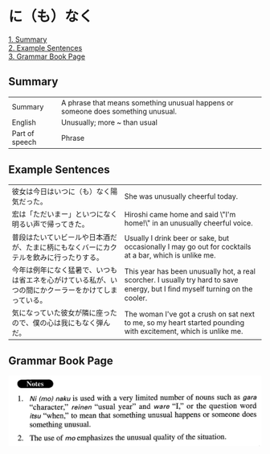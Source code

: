 # に（も）なく

[1. Summary](#summary)<br>
[2. Example Sentences](#example-sentences)<br>
[3. Grammar Book Page](#grammar-book-page)<br>


## Summary

<table><tr>   <td>Summary</td>   <td>A phrase that means something unusual happens or someone does something unusual.</td></tr><tr>   <td>English</td>   <td>Unusually; more ~ than usual</td></tr><tr>   <td>Part of speech</td>   <td>Phrase</td></tr></table>

## Example Sentences

<table><tr>   <td>彼女は今日はいつに（も）なく陽気だった。</td>   <td>She was unusually cheerful today.</td></tr><tr>   <td>宏は「ただいまー」といつになく明るい声で帰ってきた。</td>   <td>Hiroshi came home and said \"I'm home!\" in an unusually cheerful voice.</td></tr><tr>   <td>普段はたいていビールや日本酒だが、たまに柄にもなくバーにカクテルを飲みに行ったりする。</td>   <td>Usually I drink beer or sake, but occasionally I may go out for cocktails at a bar, which is unlike me.</td></tr><tr>   <td>今年は例年になく猛暑で、いつもは省エネを心がけている私が、いつの間にかクーラーをかけてしまっている。</td>   <td>This year has been unusually hot, a real scorcher. I usually try hard to save energy, but I ﬁnd myself turning on the cooler.</td></tr><tr>   <td>気になっていた彼女が隣に座ったので、僕の心は我にもなく弾んだ。</td>   <td>The woman I've got a crush on sat next to me, so my heart started pounding with excitement, which is unlike me.</td></tr></table>

## Grammar Book Page

![](../img/Advancedに(も)なく.png)

